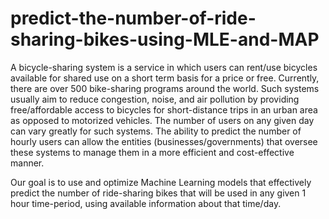 # predict-the-number-of-ride-sharing-bikes-using-MLE-and-MAP

A bicycle-sharing system is a service in which users can rent/use bicycles available for shared use on a short term basis for a price or free. Currently, there are over 500 bike-sharing programs around the world. Such systems usually aim to reduce congestion, noise, and air pollution by providing free/affordable access to bicycles for short-distance trips in an urban area as opposed to motorized vehicles. The number of users on any given day can vary greatly for such systems. The ability to predict the number of hourly users can allow the entities (businesses/governments) that oversee these systems to manage them in a more efficient and cost-effective manner.


Our goal is to use and optimize Machine Learning models that effectively predict the number of ride-sharing bikes that will be used in any given 1 hour time-period, using available information about that time/day.
